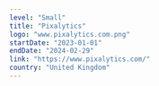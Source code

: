 ```yaml
---
level: "Small"
title: "Pixalytics"
logo: "www.pixalytics.com.png"
startDate: "2023-01-01"
endDate: "2024-02-29"
link: "https://www.pixalytics.com/"
country: "United Kingdom"
---
```

